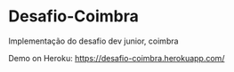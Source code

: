 # Desafio-Coimbra
Implementação do desafio dev junior, coimbra

Demo on Heroku:
https://desafio-coimbra.herokuapp.com/
